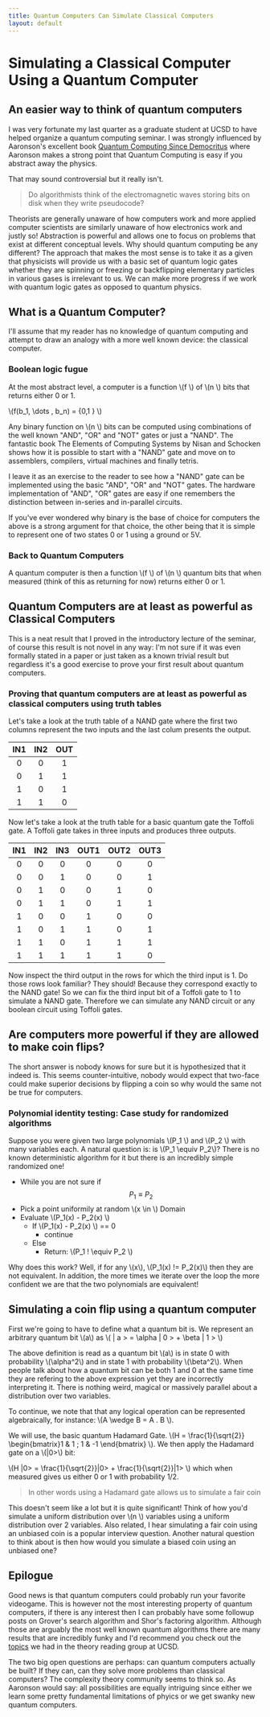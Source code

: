 ```yaml
---
title: Quantum Computers Can Simulate Classical Computers
layout: default
---
```


# Simulating a Classical Computer Using a Quantum Computer

## An easier way to think of quantum computers 

I was very fortunate my last quarter as a graduate student at UCSD to have helped organize a quantum computing seminar. I was strongly influenced by Aaronson's excellent book [Quantum Computing Since Democritus](http://www.amazon.com/Quantum-Computing-since-Democritus-Aaronson/dp/0521199565) where Aaronson makes a strong point that Quantum Computing is easy if you abstract away the physics.

That may sound controversial but it really isn't.

> Do algorithmists think of the electromagnetic waves storing bits on disk when they write pseudocode? 
> 


Theorists are generally unaware of how computers work and more applied computer scientists are similarly unaware of how electronics work and justly so! Abstraction is powerful and allows one to focus on problems that exist at different conceptual levels. Why should quantum computing be any different? The approach that makes the most sense is to take it as a given that physicists will provide us with a basic set of quantum logic gates whether they are spinning or freezing or backflipping elementary particles in various gases is irrelevant to us. We can make more progress if we work with quantum logic gates as opposed to quantum physics.

## What is a Quantum Computer?

I'll assume that my reader has no knowledge of quantum computing and attempt to draw an analogy with a more well known device: the classical computer.

### Boolean logic fugue

At the most abstract level, a computer is a function \\(f \\) of \\(n \\) bits that returns either 0 or 1.

\\(f(b_1, \dots , b_n) = \{0,1 \} \\)

Any binary function on \\(n \\) bits can be computed using combinations of the well known "AND", "OR" and "NOT" gates or just a "NAND". The fantastic book The Elements of Computing Systems by Nisan and Schocken shows how it is possible to start with a "NAND" gate and move on to assemblers, compilers, virtual machines and finally tetris.


I leave it as an exercise to the reader to see how a "NAND" gate can be implemented using the basic "AND", "OR" and "NOT" gates. The hardware implementation of "AND", "OR" gates are easy if one remembers the distinction between in-series and in-parallel circuits.

<!-- 2- I will sketch a proof by induction which shows why you can write any binary function $$f$$ on \\(n \\) bits as a circuit consisting solely of "NAND" gates.

* Base Case (two bit function: \\(n =2 \\)): A single gate circuit recieves two inputs whose combination takes a total of 4 values. For each of the four rows the output can be one of two values. So the total number of possible truth table configurations for a two bit function is $$2^4$$. It's a tedious but easy exercise to find a NAND circuit corresponding to each one of those configurations.
* Inductive Step: Assume you can construct a circuit consisting solely of "NAND" gates for any function $$f$$ on $$n$$ bits. Any $$n+1$$ bit function   -->


If you've ever wondered why binary is the base of choice for computers the above is a strong argument for that choice, the other being that it is simple to represent one of two states 0 or 1 using a ground or 5V.

### Back to Quantum Computers

A quantum computer is then a function \\(f \\) of \\(n \\) quantum bits that when measured (think of this as returning for now) returns either 0 or 1.  

## Quantum Computers are at least as powerful as Classical Computers

This is a neat result that I proved in the introductory lecture of the seminar, of course this result is not novel in any way: I'm not sure if it was even formally stated in a paper or just taken as a known trivial result but regardless it's a good exercise to prove your first result about quantum computers. 

### Proving that quantum computers are at least as powerful as classical computers using truth tables

Let's take a look at the truth table of a NAND gate where the first two columns represent the two inputs and the last colum presents the output.


<!-- <img src="http://www.zseries.in/electronics%20lab/ics/pictures/truth%20table%20of%20ic7400.png" alt="Drawing" style="width: 100px; height="50px" "/> -->



|IN1|IN2|OUT        |
|:---:|:---:|:-----------:|
|0  |0  |1          |
|0  |1  |1          |
|1  |0  |1          |
|1  |1  |0          |


Now let's take a look at the truth table for a basic quantum gate the Toffoli gate. A Toffoli gate takes in three inputs and produces three outputs.


|IN1  |IN2  |IN3  |OUT1  |OUT2  |OUT3  |
|:---:|:---:|:---:|:----:|:----:|:----:|
|0    |0    |0    |0     |0     |0      
|0	  |0    |1    |0     |0     |1     
|0	  |1    |0    |0     |1     |0     
|0	  |1    |1    |0     |1     |1     
|1	  |0    |0    |1     |0     |0     
|1	  |0    |1    |1     |0     |1     
|1	  |1    |0    |1     |1     |1     
|1	  |1    |1    |1     |1     |0     



Now inspect the third output in the rows for which the third input is 1. Do those rows look familiar? They should! Because they correspond exactly to the NAND gate! So we can fix the third input bit of a Toffoli gate to 1 to simulate a NAND gate. Therefore we can simulate any NAND circuit or any boolean circuit using Toffoli gates.

## Are computers more powerful if they are allowed to make coin flips?

The short answer is nobody knows for sure but it is hypothesized that it indeed is. This seems counter-intuitive, nobody would expect that two-face could make superior decisions by flipping a coin so why would the same not be true for computers. 


### Polynomial identity testing: Case study for randomized algorithms

Suppose you were given two large polynomials \\(P_1 \\) and \\(P_2 \\) with many variables each. A natural question is: is \\(P_1 \equiv P_2\\)? There is no known deterministic algorithm for it but there is an incredibly simple randomized one!

* While you are not sure if $$P_1 \equiv P_2 $$
* Pick a point uniformily at random \\(x \in \\) Domain
* Evaluate \\(P_1(x) - P_2(x) \\)
	* If \\(P_1(x) - P_2(x) \\) == 0
		* continue
	* Else
		* Return: \\(P_1 ! \equiv P_2 \\)

Why does this work? Well, if for any \\(x\\), \\(P_1(x) != P_2(x)\\) then they are not equivalent. In addition, the more times we iterate over the loop the more confident we are that the two polynomials are equivalent!

## Simulating a coin flip using a quantum computer

First we're going to have to define what a quantum bit is. We represent an arbitrary quantum bit \\(a\\) as \\( \| a > = \alpha \| 0 > + \beta \| 1 > \\)

The above definition is read as a quantum bit \\(a\\) is in state 0 with probability \\(\alpha^2\\) and in state 1 with probability \\(\beta^2\\). When people talk about how a quantum bit can be both 1 and 0 at the same time they are refering to the above expression yet they are incorrectly interpreting it. There is nothing weird, magical or massively parallel about a distribution over two variables. 

To continue, we note that that any logical operation can be represented algebraically, for instance: \\(A \wedge B = A . B \\).


We will use, the basic quantum Hadamard Gate. \\(H = \frac{1}{\sqrt{2}}   \begin{bmatrix}1 & 1  ; 1 & -1 \end{bmatrix} \\). We then apply the Hadamard gate on a \\(\|0>\\) bit:

\\(H \|0> = \frac{1}{\sqrt{2}}\|0> + \frac{1}{\sqrt{2}}\|1> \\) which when measured gives us either 0 or 1 with probability 1/2. 

> In other words using a Hadamard gate allows us to simulate a fair coin

This doesn't seem like a lot but it is quite significant! Think of how you'd simulate a uniform distribution over \\(n \\) variables using a uniform distribution over 2 variables. Also related, I hear simulating a fair coin using an unbiased coin is a popular interview question. Another natural question to think about is then how would you simulate a biased coin using an unbiased one?

## Epilogue

Good news is that quantum computers could probably run your favorite videogame. This is however not the most interesting property of quantum computers, if there is any interest then I can probably have some followup posts on Grover's search algorithm and Shor's factoring algorithm. Although those are arguably the most well known quantum algorithms there are many results that are incredibly funky and I'd recommend you check out the [topics](http://www.cse.ucsd.edu/theory_reading_group/) we had in the theory reading group at UCSD.  

 The two big open questions are perhaps: can quantum computers actually be built? If they can, can they solve more problems than classical computers? The complexity theory community seems to think so. As Aaronson would say: all possibilities are equally intriguing since either we learn some pretty fundamental limitations of phyics or we get swanky new quantum computers.

<!-- http://cseweb.ucsd.edu/~dasgupta/book/index.html>Chapter 10 -->
